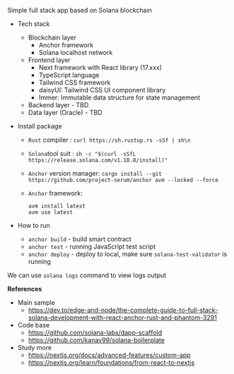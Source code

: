 Simple full stack app based on Solana blockchain

- Tech stack
  - Blockchain layer
    + Anchor framework
    + Solana localhost network
  - Frontend layer
    + Next framework with React library (17.xxx)
    + TypeScript language
    + Tailwind CSS framework
    + daisyUI: Tailwind CSS UI component library
    + Immer: Immutable data structure for state management
  - Backend layer - TBD
  - Data layer (Oracle) - TBD

- Install package
  + `Rust` compiler   :  `curl https://sh.rustup.rs -sSf | sh\n`
  + `Solana`tool suit : `sh -c "$(curl -sSfL https://release.solana.com/v1.10.8/install)"`
  + `Anchor` version manager: `cargo install --git https://github.com/project-serum/anchor avm --locked --force
    `
  + `Anchor` framework: 

    ```
    avm install latest
    avm use latest
    ```

- How to run
  + `anchor build` - build smart contract
  + `anchor test` - running JavaScript test script
  + `anchor deploy` - deploy to local, make sure `solana-test-validator` is running
  
We can use `solana logs` command to view logs output

**References**
+ Main sample
  + https://dev.to/edge-and-node/the-complete-guide-to-full-stack-solana-development-with-react-anchor-rust-and-phantom-3291
+ Code base
  + https://github.com/solana-labs/dapp-scaffold
  + https://github.com/kanav99/solana-boilerplate
+ Study more
  + https://nextjs.org/docs/advanced-features/custom-app
  + https://nextjs.org/learn/foundations/from-react-to-nextjs